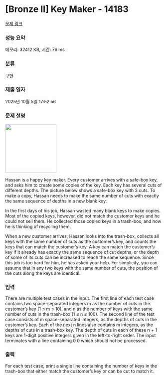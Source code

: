 # [Bronze II] Key Maker - 14183 

[문제 링크](https://www.acmicpc.net/problem/14183) 

### 성능 요약

메모리: 32412 KB, 시간: 76 ms

### 분류

구현

### 제출 일자

2025년 10월 5일 17:52:56

### 문제 설명

<p><img alt="" src="https://onlinejudgeimages.s3.amazonaws.com/problem/14183/%EC%8A%A4%ED%81%AC%EB%A6%B0%EC%83%B7%202016-12-29%20%EC%98%A4%ED%9B%84%201.10.35.png" style="height:156px; width:164px"></p>

<p>Hassan is a happy key maker. Every customer arrives with a safe-box key, and asks him to create some copies of the key. Each key has several cuts of different depths. The picture below shows a safe-box key with 3 cuts. To make a copy, Hassan needs to make the same number of cuts with exactly the same sequence of depths in a new blank key.</p>

<p>In the first days of his job, Hassan wasted many blank keys to make copies. Most of the copied keys, however, did not match the customer keys and he could not sell them. He collected those copied keys in a trash-box, and now he is thinking of recycling them.</p>

<p>When a new customer arrives, Hassan looks into the trash-box, collects all keys with the same number of cuts as the customer’s key, and counts the keys that can match the customer’s key. A key can match the customer’s key if it already has exactly the same sequence of cut depths, or the depth of some of its cuts can be increased to reach the same sequence. Since this job is too hard for him, he has asked your help. For simplicity, you can assume that in any two keys with the same number of cuts, the position of the cuts along the keys are identical.</p>

### 입력 

 <p>There are multiple test cases in the input. The first line of each test case contains two space-separated integers m as the number of cuts in the customer’s key (1 ≤ m ≤ 10), and n as the number of keys with the same number of cuts in the trash-box (1 ≤ n ≤ 100). The second line of the test case consists of m space-separated integers, as the depths of cuts in the customer’s key. Each of the next n lines also contains m integers, as the depths of cuts in a trash-box key. The depth of cuts in each of these n + 1 keys are 1-digit positive integers given in the left-to-right order. The input terminates with a line containing 0 0 which should not be processed.</p>

### 출력 

 <p>For each test case, print a single line containing the number of keys in the trash-box that either match the customer’s key or can be cut to match it.</p>

